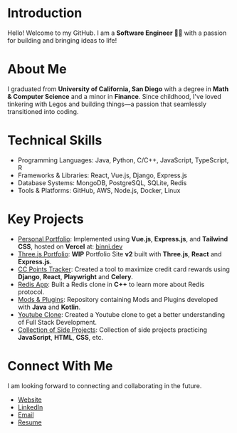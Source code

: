 # Introduction
Hello! Welcome to my GitHub. I am a **Software Engineer** 👨‍💻 with a passion for building and bringing ideas to life!

# About Me
I graduated from **University of California, San Diego** with a degree in **Math & Computer Science** and a minor in **Finance**. Since childhood, I've loved tinkering with Legos and building things—a passion that seamlessly transitioned into coding.

# Technical Skills
- Programming Languages: Java, Python, C/C++, JavaScript, TypeScript, R
- Frameworks & Libraries: React, Vue.js, Django, Express.js
- Database Systems: MongoDB, PostgreSQL, SQLite, Redis
- Tools & Platforms: GitHub, AWS, Node.js, Docker, Linux

# Key Projects
- [Personal Portfolio](https://github.com/shaanprk/Vue-Personal-Portfolio): Implemented using **Vue.js**, **Express.js**, and **Tailwind CSS**, hosted on **Vercel** at: [binni.dev](https://www.binni.dev/)
- [Three.js Portfolio](https://github.com/shaanprk/react-threejs-portfolio): **WIP** Portfolio Site **v2** built with **Three.js**, **React** and **Express.js**.
- [CC Points Tracker](https://github.com/shaanprk/cc-points-analyzer): Created a tool to maximize credit card rewards using **Django**, **React**, **Playwright** and **Celery**.
- [Redis App](https://github.com/shaanprk/redis-app): Built a Redis clone in **C++** to learn more about Redis protocol.
- [Mods & Plugins](https://github.com/shaanprk/Mods-Plugins): Repository containing Mods and Plugins developed with **Java** and **Kotlin**.
- [Youtube Clone](https://github.com/shaanprk/youtube-clone): Created a Youtube clone to get a better understanding of Full Stack Development.
- [Collection of Side Projects](https://github.com/shaanprk/Side_Projects): Collection of side projects practicing **JavaScript**, **HTML**, **CSS**, etc.

# Connect With Me
I am looking forward to connecting and collaborating in the future.
- [Website](https://www.binni.dev/)
- [LinkedIn](https://www.linkedin.com/in/jeongbin-sean-park/)
- [Email](mailto:imbinpark@gmail.com)
- [Resume](https://drive.google.com/file/d/1gDBoXHeUoaTXE-55ybw3VuvBtO9_24DJ/view?usp=sharing)
